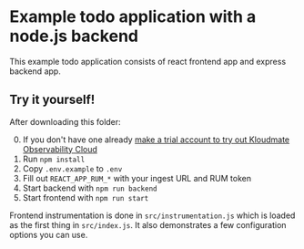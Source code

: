 # Example todo application with a node.js backend

This example todo application consists of react frontend app and express backend app.

## Try it yourself!

After downloading this folder:

0. If you don't have one already [make a trial account to try out Kloudmate Observability Cloud](https://www.kloudmate.com/en_us/observability/o11y-cloud-free-trial.html)
1. Run `npm install`
2. Copy `.env.example` to `.env`
3. Fill out `REACT_APP_RUM_*` with your ingest URL and RUM token
4. Start backend with `npm run backend`
5. Start frontend with `npm run start`

Frontend instrumentation is done in `src/instrumentation.js` which is loaded as the first thing in `src/index.js`. It also demonstrates a few configuration options you can use.
